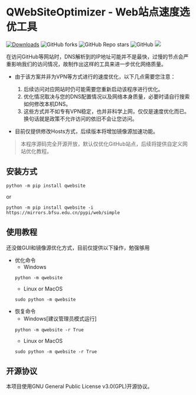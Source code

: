 # QWebSiteOptimizer - Web站点速度选优工具
[![Downloads](https://static.pepy.tech/personalized-badge/qwebsite?period=total&units=international_system&left_color=grey&right_color=orange&left_text=Pypi%20User)](https://pepy.tech/project/qwebsite)
![GitHub forks](https://img.shields.io/github/forks/QPT-Family/QWebSiteOptimizer)
![GitHub Repo stars](https://img.shields.io/github/stars/QPT-Family/QWebSiteOptimizer)
![GitHub](https://img.shields.io/github/license/QPT-Family/QWebSiteOptimizer)
![](https://img.shields.io/badge/支持系统-Win/Linux/MAC-9cf)
  
在访问GitHub等网站时，DNS解析到的IP地址可能并不是最快，过慢的节点会严重影响我们的访问情况，故制作出这样的工具来进一步优化网络质量。  

* 由于该方案并非为VPN等方式进行的速度优化，以下几点需要您注意：
  1. 后续访问对应网站时仍可能需要您重新启动该程序进行优化。
  2. 优化情况取决与您的DNS配置情况以及网络本身质量，必要时请自行搜索如何修改本机DNS。
  3. 这些方式并不如专有VPN稳定，也并非科学上网，仅仅是速度优化而已。换句话就是政策不允许访问的依旧不会让您访问。

* 目前仅提供修改Hosts方式，后续版本将增加镜像源加速功能。

> 本程序源码完全开源开放，默认仅优化GitHub站点，后续将提供自定义网站优化教程。

## 安装方式

```
python -m pip install qwebsite
```
or
```
python -m pip install qwebsite -i https://mirrors.bfsu.edu.cn/pypi/web/simple
```
## 使用教程

还没做GUI和镜像源优化方式，目前仅提供以下操作，勉强够用  

* 优化命令  
  * Windows  
  ```
  python -m qwebsite
  ```
  * Linux or MacOS  
  ```
  sudo python -m qwebsite
  ```
* 恢复命令  
  * Windows[建议管理员模式运行]  
  ```
  python -m qwebsite -r True
  ```
  * Linux or MacOS  
  ```
  sudo python -m qwebsite -r True
  ```

## 开源协议
本项目使用GNU General Public License v3.0(GPL)开源协议。
